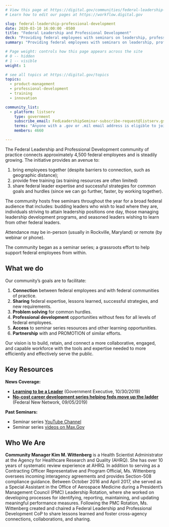 ```yaml
---
# View this page at https://digital.gov/communities/federal-leadership-professional-development
# Learn how to edit our pages at https://workflow.digital.gov

slug: federal-leadership-professional-development
date: 2020-03-10 16:00:00 -0500
title: "Federal Leadership and Professional Development"
deck: "Providing federal employees with seminars on leadership, professional development, and strategy."
summary: "Providing federal employees with seminars on leadership, professional development, and strategy."

# Page weight: controls how this page appears across the site
# 0 -- hidden
# 1 -- visible
weight: 1

# see all topics at https://digital.gov/topics
topics:
  - product-management
  - professional-development
  - training
  - innovation

community_list:
  - platform: listserv
    type: government
    subscribe_email: FedLeadershipSeminar-subscribe-request@listserv.gsa.gov
    terms: "Anyone with a .gov or .mil email address is eligible to join"
    members: 4660

---
```


The Federal Leadership and Professional Development community of practice connects approximately 4,500 federal employees and is steadily growing. The initiative provides an avenue to:

1. bring employees together (despite barriers to connection, such as geographic distance);
2. provide free training (as training resources are often limited)
3. share federal leader expertise and successful strategies for common goals and hurdles (since we can go further, faster, by working together).

The community hosts free seminars throughout the year for a broad federal audience that includes: budding leaders who wish to lead where they are, individuals striving to attain leadership positions one day, those managing leadership development programs, and seasoned leaders wishing to learn from other federal leaders.

Attendance may be in-person (usually in Rockville, Maryland) or remote (by webinar or phone).

The community began as a seminar series; a grassroots effort to help support federal employees from within.

## What we do

Our community’s goals are to facilitate:

1. **Connection** between federal employees and with federal communities of practice.
2. **Sharing** federal expertise, lessons learned, successful strategies, and new requirements.
3. **Problem solving** for common hurdles.
4. **Professional development** opportunities without fees for all levels of federal employees.
5. **Access** to seminar series resources and other learning opportunities.
6. **Partnership** with and PROMOTION of similar efforts.

Our vision is to build, retain, and connect a more collaborative, engaged, and capable workforce with the tools and expertise needed to more efficiently and effectively serve the public.

## Key Resources

**News Coverage:**

- [**Learning to be a Leader**](https://www.govexec.com/management/2019/10/learning-be-leader/160956/) (Government Executive, 10/30/2019)
- [**No-cost career development series helping feds move up the ladder**](https://federalnewsnetwork.com/federal-drive/2018/09/no-cost-career-development-series-helping-feds-move-up-the-ladder/) (Federal New Network, 09/05/2019)

**Past Seminars:**

- Seminar series [YouTube Channel](https://www.youtube.com/channel/UCJ1wh1JcX9nwin7w1f_S3fQ)
- Seminar series [videos on Max.Gov](https://community.max.gov/x/_3opcg)


## Who We Are

**Community Manager Kim M. Wittenberg** is a Health Scientist Administrator at the Agency for Healthcare Research and Quality (AHRQ).  She has over 10 years of systematic review experience at AHRQ. In addition to serving as a Contracting Officer Representative and Program Official, Ms. Wittenberg oversees incoming interagency agreements and provides Section-508 compliance guidance. Between October 2016 and April 2017, she served as a Special Assistant in the Office of Aerospace Medicine during a President’s Management Council (PMC) Leadership Rotation, where she worked on developing processes for identifying, reporting, maintaining, and updating meaningful performance measures. Following the PMC Rotation, Ms. Wittenberg created and chaired a Federal Leadership and Professional Development CoP to share lessons learned and foster cross-agency connections, collaborations, and sharing.
